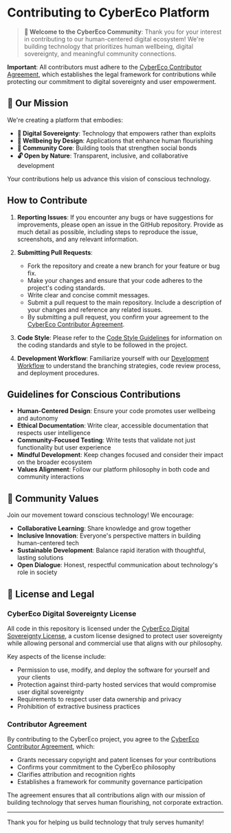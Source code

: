 # Contributing to CyberEco Platform

> **🌿 Welcome to the CyberEco Community**: Thank you for your interest in contributing to our human-centered digital ecosystem! We're building technology that prioritizes human wellbeing, digital sovereignty, and meaningful community connections.

**Important**: All contributors must adhere to the [CyberEco Contributor Agreement](../../CONTRIBUTOR-AGREEMENT.md), which establishes the legal framework for contributions while protecting our commitment to digital sovereignty and user empowerment.

## 🎯 Our Mission

We're creating a platform that embodies:
- **🔐 Digital Sovereignty**: Technology that empowers rather than exploits
- **🌱 Wellbeing by Design**: Applications that enhance human flourishing
- **🤝 Community Core**: Building tools that strengthen social bonds
- **🔓 Open by Nature**: Transparent, inclusive, and collaborative development

Your contributions help us advance this vision of conscious technology.

## How to Contribute

1. **Reporting Issues**: If you encounter any bugs or have suggestions for improvements, please open an issue in the GitHub repository. Provide as much detail as possible, including steps to reproduce the issue, screenshots, and any relevant information.

2. **Submitting Pull Requests**: 
   - Fork the repository and create a new branch for your feature or bug fix.
   - Make your changes and ensure that your code adheres to the project's coding standards.
   - Write clear and concise commit messages.
   - Submit a pull request to the main repository. Include a description of your changes and reference any related issues.
   - By submitting a pull request, you confirm your agreement to the [CyberEco Contributor Agreement](../../CONTRIBUTOR-AGREEMENT.md).

3. **Code Style**: Please refer to the [Code Style Guidelines](code-style.md) for information on the coding standards and style to be followed in the project.

4. **Development Workflow**: Familiarize yourself with our [Development Workflow](development-workflow.md) to understand the branching strategies, code review process, and deployment procedures.

## Guidelines for Conscious Contributions

- **Human-Centered Design**: Ensure your code promotes user wellbeing and autonomy
- **Ethical Documentation**: Write clear, accessible documentation that respects user intelligence
- **Community-Focused Testing**: Write tests that validate not just functionality but user experience
- **Mindful Development**: Keep changes focused and consider their impact on the broader ecosystem
- **Values Alignment**: Follow our platform philosophy in both code and community interactions

## 🌱 Community Values

Join our movement toward conscious technology! We encourage:
- **Collaborative Learning**: Share knowledge and grow together
- **Inclusive Innovation**: Everyone's perspective matters in building human-centered tech
- **Sustainable Development**: Balance rapid iteration with thoughtful, lasting solutions
- **Open Dialogue**: Honest, respectful communication about technology's role in society

## 📜 License and Legal

### CyberEco Digital Sovereignty License

All code in this repository is licensed under the [CyberEco Digital Sovereignty License](../../CYBERECO-LICENSE.md), a custom license designed to protect user sovereignty while allowing personal and commercial use that aligns with our philosophy.

Key aspects of the license include:
- Permission to use, modify, and deploy the software for yourself and your clients
- Protection against third-party hosted services that would compromise user digital sovereignty
- Requirements to respect user data ownership and privacy
- Prohibition of extractive business practices

### Contributor Agreement

By contributing to the CyberEco project, you agree to the [CyberEco Contributor Agreement](../../CONTRIBUTOR-AGREEMENT.md), which:
- Grants necessary copyright and patent licenses for your contributions
- Confirms your commitment to the CyberEco philosophy
- Clarifies attribution and recognition rights
- Establishes a framework for community governance participation

The agreement ensures that all contributions align with our mission of building technology that serves human flourishing, not corporate extraction.

---

Thank you for helping us build technology that truly serves humanity!